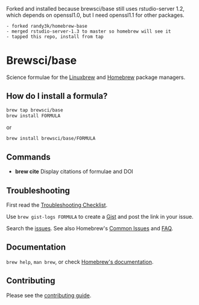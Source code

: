 
Forked and installed because brewsci/base still uses rstudio-server 1.2, which depends on openssl1.0, but I need openssl1.1 for other packages.

```
- forked randy3k/homebrew-base
- merged rstudio-server-1.3 to master so homebrew will see it
- tapped this repo, install from tap
```

# Brewsci/base

Science formulae for the [Linuxbrew](http://linuxbrew.sh) and [Homebrew](https://brew.sh) package managers.

## How do I install a formula?

```sh
brew tap brewsci/base
brew install FORMULA
```

or

```sh
brew install brewsci/base/FORMULA
```

## Commands

- **brew cite** Display citations of formulae and DOI

## Troubleshooting

First read the [Troubleshooting Checklist](http://docs.brew.sh/Troubleshooting.html).

Use `brew gist-logs FORMULA` to create a [Gist](https://gist.github.com/) and post the link in your issue.

Search the [issues](https://github.com/brewsci/homebrew-base/issues?q=). See also Homebrew's [Common Issues](https://docs.brew.sh/Common-Issues.html) and [FAQ](https://docs.brew.sh/FAQ.html).

## Documentation

`brew help`, `man brew`, or check [Homebrew's documentation](https://docs.brew.sh).

## Contributing

Please see the [contributing guide](https://github.com/brewsci/homebrew-base/blob/master/CONTRIBUTING.md).
